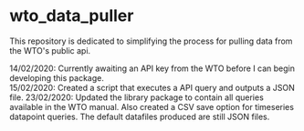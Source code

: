 # wto_data_puller
This repository is dedicated to simplifying the process for pulling data from the WTO's public api.

14/02/2020: Currently awaiting an API key from the WTO before I can begin developing this package. <br>
15/02/2020: Created a script that executes a API query and outputs a JSON file.
23/02/2020: Updated the library package to contain all queries available in the WTO manual. Also created a CSV save option for timeseries datapoint queries. The default datafiles produced are still JSON files. 
